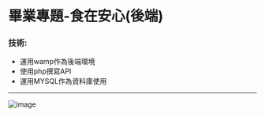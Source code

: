 # 畢業專題-食在安心(後端)

### 技術:
- 運用wamp作為後端環境<br>
- 使用php撰寫API<br>
- 運用MYSQL作為資料庫使用<br>
<hr>

![image](https://user-images.githubusercontent.com/81628204/172126832-0d3997df-eb1c-47fd-bbcd-0135eabd95c3.jpg)
